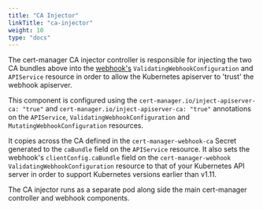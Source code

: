 ```yaml
---
title: "CA Injector"
linkTitle: "ca-injector"
weight: 10
type: "docs"
---
```


The cert-manager CA injector controller is responsible for injecting the two CA
bundles above into the [webhook's](../webhook/)
`ValidatingWebhookConfiguration` and `APIService` resource in order to allow the
Kubernetes apiserver to 'trust' the webhook apiserver.

This component is configured using the `cert-manager.io/inject-apiserver-ca:
"true"` and `cert-manager.io/inject-apiserver-ca: "true"` annotations on the
`APIService`, `ValidatingWebhookConfiguration` and
`MutatingWebhookConfiguration` resources.

It copies across the CA defined in the `cert-manager-webhook-ca` Secret
generated to the `caBundle` field on the `APIService` resource. It also sets
the webhook's `clientConfig.caBundle` field on the `cert-manager-webhook`
`ValidatingWebhookConfiguration` resource to that of your Kubernetes API server
in order to support Kubernetes versions earlier than v1.11.

The CA injector runs as a separate pod along side the main cert-manager
controller and webhook components.
